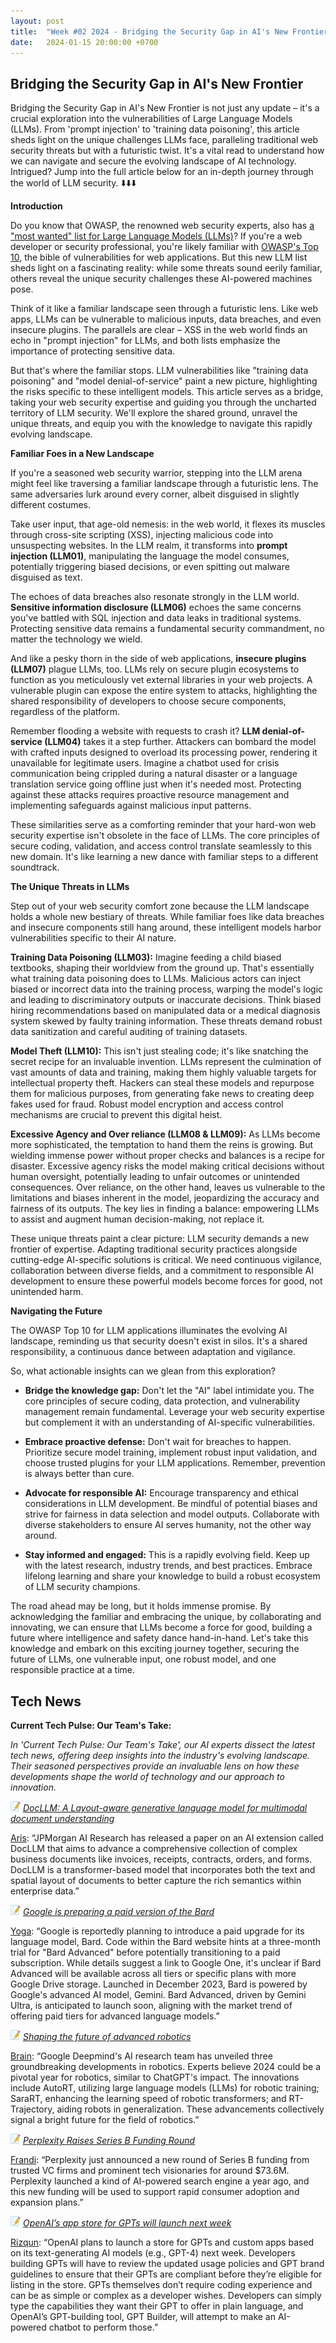 ```yaml
---
layout: post
title:  "Week #02 2024 - Bridging the Security Gap in AI's New Frontier"
date:   2024-01-15 20:00:00 +0700
---
```


## Bridging the Security Gap in AI's New Frontier

Bridging the Security Gap in AI's New Frontier is not just any update – it's a crucial exploration into the vulnerabilities of Large Language Models (LLMs). From 'prompt injection' to 'training data poisoning', this article sheds light on the unique challenges LLMs face, paralleling traditional web security threats but with a futuristic twist. It's a vital read to understand how we can navigate and secure the evolving landscape of AI technology. Intrigued? Jump into the full article below for an in-depth journey through the world of LLM security. ⬇️⬇️⬇️


__Introduction__

Do you know that OWASP, the renowned web security experts, also has [a "most wanted" list for Large Language Models (LLMs)](https://owasp.org/www-project-top-10-for-large-language-model-applications/)? If you're a web developer or security professional, you're likely familiar with [OWASP's Top 10](https://owasp.org/Top10/), the bible of vulnerabilities for web applications. But this new LLM list sheds light on a fascinating reality: while some threats sound eerily familiar, others reveal the unique security challenges these AI-powered machines pose.



Think of it like a familiar landscape seen through a futuristic lens. Like web apps, LLMs can be vulnerable to malicious inputs, data breaches, and even insecure plugins. The parallels are clear – XSS in the web world finds an echo in "prompt injection" for LLMs, and both lists emphasize the importance of protecting sensitive data.



But that's where the familiar stops. LLM vulnerabilities like "training data poisoning" and "model denial-of-service" paint a new picture, highlighting the risks specific to these intelligent models. This article serves as a bridge, taking your web security expertise and guiding you through the uncharted territory of LLM security. We'll explore the shared ground, unravel the unique threats, and equip you with the knowledge to navigate this rapidly evolving landscape.

__Familiar Foes in a New Landscape__

If you're a seasoned web security warrior, stepping into the LLM arena might feel like traversing a familiar landscape through a futuristic lens. The same adversaries lurk around every corner, albeit disguised in slightly different costumes.



Take user input, that age-old nemesis: in the web world, it flexes its muscles through cross-site scripting (XSS), injecting malicious code into unsuspecting websites. In the LLM realm, it transforms into **prompt injection (LLM01)**, manipulating the language the model consumes, potentially triggering biased decisions, or even spitting out malware disguised as text.



The echoes of data breaches also resonate strongly in the LLM world. **Sensitive information disclosure (LLM06)** echoes the same concerns you've battled with SQL injection and data leaks in traditional systems. Protecting sensitive data remains a fundamental security commandment, no matter the technology we wield.



And like a pesky thorn in the side of web applications, **insecure plugins (LLM07)** plague LLMs, too. LLMs rely on secure plugin ecosystems to function as you meticulously vet external libraries in your web projects. A vulnerable plugin can expose the entire system to attacks, highlighting the shared responsibility of developers to choose secure components, regardless of the platform.



Remember flooding a website with requests to crash it? **LLM denial-of-service (LLM04)** takes it a step further. Attackers can bombard the model with crafted inputs designed to overload its processing power, rendering it unavailable for legitimate users. Imagine a chatbot used for crisis communication being crippled during a natural disaster or a language translation service going offline just when it's needed most. Protecting against these attacks requires proactive resource management and implementing safeguards against malicious input patterns.



These similarities serve as a comforting reminder that your hard-won web security expertise isn't obsolete in the face of LLMs. The core principles of secure coding, validation, and access control translate seamlessly to this new domain. It's like learning a new dance with familiar steps to a different soundtrack. 

__The Unique Threats in LLMs__

Step out of your web security comfort zone because the LLM landscape holds a whole new bestiary of threats. While familiar foes like data breaches and insecure components still hang around, these intelligent models harbor vulnerabilities specific to their AI nature.



**Training Data Poisoning (LLM03):** Imagine feeding a child biased textbooks, shaping their worldview from the ground up. That's essentially what training data poisoning does to LLMs. Malicious actors can inject biased or incorrect data into the training process, warping the model's logic and leading to discriminatory outputs or inaccurate decisions. Think biased hiring recommendations based on manipulated data or a medical diagnosis system skewed by faulty training information. These threats demand robust data sanitization and careful auditing of training datasets.



**Model Theft (LLM10):** This isn't just stealing code; it's like snatching the secret recipe for an invaluable invention. LLMs represent the culmination of vast amounts of data and training, making them highly valuable targets for intellectual property theft. Hackers can steal these models and repurpose them for malicious purposes, from generating fake news to creating deep fakes used for fraud. Robust model encryption and access control mechanisms are crucial to prevent this digital heist.



**Excessive Agency and Over reliance (LLM08 & LLM09):** As LLMs become more sophisticated, the temptation to hand them the reins is growing. But wielding immense power without proper checks and balances is a recipe for disaster. Excessive agency risks the model making critical decisions without human oversight, potentially leading to unfair outcomes or unintended consequences. Over reliance, on the other hand, leaves us vulnerable to the limitations and biases inherent in the model, jeopardizing the accuracy and fairness of its outputs. The key lies in finding a balance: empowering LLMs to assist and augment human decision-making, not replace it.



These unique threats paint a clear picture: LLM security demands a new frontier of expertise. Adapting traditional security practices alongside cutting-edge AI-specific solutions is critical. We need continuous vigilance, collaboration between diverse fields, and a commitment to responsible AI development to ensure these powerful models become forces for good, not unintended harm.

__Navigating the Future__

The OWASP Top 10 for LLM applications illuminates the evolving AI landscape, reminding us that security doesn't exist in silos. It's a shared responsibility, a continuous dance between adaptation and vigilance.

So, what actionable insights can we glean from this exploration?

* **Bridge the knowledge gap:** Don't let the "AI" label intimidate you. The core principles of secure coding, data protection, and vulnerability management remain fundamental. Leverage your web security expertise but complement it with an understanding of AI-specific vulnerabilities.

* **Embrace proactive defense:** Don't wait for breaches to happen. Prioritize secure model training, implement robust input validation, and choose trusted plugins for your LLM applications. Remember, prevention is always better than cure.

* **Advocate for responsible AI:** Encourage transparency and ethical considerations in LLM development. Be mindful of potential biases and strive for fairness in data selection and model outputs. Collaborate with diverse stakeholders to ensure AI serves humanity, not the other way around.

* **Stay informed and engaged:** This is a rapidly evolving field. Keep up with the latest research, industry trends, and best practices. Embrace lifelong learning and share your knowledge to build a robust ecosystem of LLM security champions.

The road ahead may be long, but it holds immense promise. By acknowledging the familiar and embracing the unique, by collaborating and innovating, we can ensure that LLMs become a force for good, building a future where intelligence and safety dance hand-in-hand. Let's take this knowledge and embark on this exciting journey together, securing the future of LLMs, one vulnerable input, one robust model, and one responsible practice at a time.

## Tech News

__Current Tech Pulse: Our Team's Take:__

*In 'Current Tech Pulse: Our Team's Take', our AI experts dissect the latest tech news, offering deep insights into the industry's evolving landscape. Their seasoned perspectives provide an invaluable lens on how these developments shape the world of technology and our approach to innovation.*

![memo](/assets/images/memo16.png) *[DocLLM: A Layout-aware generative language model for multimodal document understanding](https://arxiv.org/pdf/2401.00908.pdf)*

[Aris](https://www.linkedin.com/in/arispriyantoro/): “JPMorgan AI Research has released a paper on an AI extension called DocLLM that aims to advance a comprehensive collection of complex business documents like invoices, receipts, contracts, orders, and forms. DocLLM is a transformer-based model that incorporates both the text and spatial layout of documents to better capture the rich semantics within enterprise data.”

![memo](/assets/images/memo16.png) *[Google is preparing a paid version of the Bard](https://www.androidpolice.com/google-preparing-paid-version-of-bard)*

[Yoga](https://www.linkedin.com/in/yogafaodiansyah/): “Google is reportedly planning to introduce a paid upgrade for its language model, Bard. Code within the Bard website hints at a three-month trial for "Bard Advanced" before potentially transitioning to a paid subscription. While details suggest a link to Google One, it's unclear if Bard Advanced will be available across all tiers or specific plans with more Google Drive storage. Launched in December 2023, Bard is powered by Google's advanced AI model, Gemini. Bard Advanced, driven by Gemini Ultra, is anticipated to launch soon, aligning with the market trend of offering paid tiers for advanced language models.”

![memo](/assets/images/memo16.png) *[Shaping the future of advanced robotics](https://deepmind.google/discover/blog/shaping-the-future-of-advanced-robotics)*

[Brain](https://www.linkedin.com/in/brain-balaka/): “Google Deepmind's AI research team has unveiled three groundbreaking developments in robotics. Experts believe 2024 could be a pivotal year for robotics, similar to ChatGPT's impact. The innovations include AutoRT, utilizing large language models (LLMs) for robotic training; SaraRT, enhancing the learning speed of robotic transformers; and RT-Trajectory, aiding robots in generalization. These advancements collectively signal a bright future for the field of robotics.”

![memo](/assets/images/memo16.png) *[Perplexity Raises Series B Funding Round](https://blog.perplexity.ai/blog/perplexity-raises-series-b-funding-round)*

[Frandi](https://www.linkedin.com/in/frandi): “Perplexity just announced a new round of Series B funding from trusted VC firms and prominent tech visionaries for around $73.6M. Perplexity launched a kind of AI-powered search engine a year ago, and this new funding will be used to support rapid consumer adoption and expansion plans.”

![memo](/assets/images/memo16.png) *[OpenAI’s app store for GPTs will launch next week](https://techcrunch.com/2024/01/04/openais-app-store-for-gpts-will-launch-next-week/)*

[Rizqun](https://www.linkedin.com/in/rizqun-rizal-ahsani-970268128): “OpenAI plans to launch a store for GPTs and custom apps based on its text-generating AI models (e.g., GPT-4) next week. Developers building GPTs will have to review the updated usage policies and GPT brand guidelines to ensure that their GPTs are compliant before they’re eligible for listing in the store. GPTs themselves don’t require coding experience and can be as simple or complex as a developer wishes. Developers can simply type the capabilities they want their GPT to offer in plain language, and OpenAI’s GPT-building tool, GPT Builder, will attempt to make an AI-powered chatbot to perform those.”